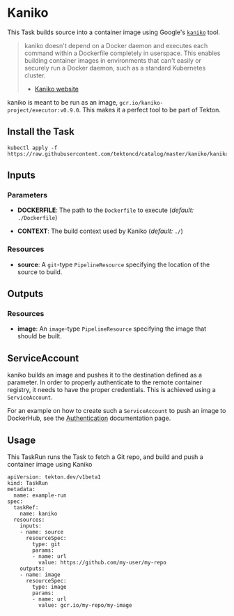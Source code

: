# Kaniko

This Task builds source into a container image using Google's
[`kaniko`](https://github.com/GoogleCloudPlatform/kaniko) tool.

>kaniko doesn't depend on a Docker daemon and executes each command within a
>Dockerfile completely in userspace.  This enables building container images in
>environments that can't easily or securely run a Docker daemon, such as a
>standard Kubernetes cluster.
> - [Kaniko website](https://github.com/GoogleCloudPlatform/kaniko)

kaniko is meant to be run as an image, `gcr.io/kaniko-project/executor:v0.9.0`. This
makes it a perfect tool to be part of Tekton.

## Install the Task

```
kubectl apply -f https://raw.githubusercontent.com/tektoncd/catalog/master/kaniko/kaniko.yaml
```

## Inputs

### Parameters

* **DOCKERFILE**: The path to the `Dockerfile` to execute (_default:_
  `./Dockerfile`)

* **CONTEXT**: The build context used by Kaniko (_default:_
  `./`)

### Resources

* **source**: A `git`-type `PipelineResource` specifying the location of the
  source to build.

## Outputs

### Resources

* **image**: An `image`-type `PipelineResource` specifying the image that should
  be built.

## ServiceAccount

kaniko builds an image and pushes it to the destination defined as a parameter.
In order to properly authenticate to the remote container registry, it needs to
have the proper credentials. This is achieved using a `ServiceAccount`.

For an example on how to create such a `ServiceAccount` to push an image to
DockerHub, see the
[Authentication](https://github.com/tektoncd/pipeline/blob/master/docs/auth.md#basic-authentication-docker)
documentation page.

## Usage

This TaskRun runs the Task to fetch a Git repo, and build and push a container
image using Kaniko

```
apiVersion: tekton.dev/v1beta1
kind: TaskRun
metadata:
  name: example-run
spec:
  taskRef:
    name: kaniko
  resources:
    inputs:
    - name: source
      resourceSpec:
        type: git
        params:
        - name: url
          value: https://github.com/my-user/my-repo
    outputs:
    - name: image
      resourceSpec:
        type: image
        params:
        - name: url
          value: gcr.io/my-repo/my-image
```
